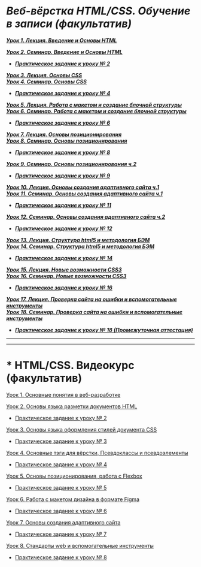 # ***Веб-вёрстка HTML/CSS. Обучение в записи (факультатив)***<br>

***[Урок 1. Лекция. Введение и Основы HTML](https://github.com/olgashenkel/GeekBrains-specialization-ELECTIVES/tree/main/HTML_CSS-Elective/HTML_CSS-Elective-2/Lesson_01)***

***[Урок 2. Семинар. Введение и Основы HTML](https://github.com/olgashenkel/GeekBrains-specialization-ELECTIVES/tree/main/HTML_CSS-Elective/HTML_CSS-Elective-2/Lesson_02-2)***

* ***[Практическое задание к уроку № 2](https://github.com/olgashenkel/GeekBrains-specialization-ELECTIVES/tree/main/HTML_CSS-Elective/HTML_CSS-Elective-2/Lesson_02-2)***

***[Урок 3. Лекция. Основы CSS <br> Урок 4. Семинар. Основы CSS](https://github.com/olgashenkel/GeekBrains-specialization-ELECTIVES/tree/main/HTML_CSS-Elective/HTML_CSS-Elective-2/Lesson_03-2)***

* ***[Практическое задание к уроку № 4](https://github.com/olgashenkel/GeekBrains-specialization-ELECTIVES/tree/main/HTML_CSS-Elective/HTML_CSS-Elective-2/Lesson_03-2)***

***[Урок 5. Лекция. Работа с макетом и cоздание блочной структуры <br> Урок 6. Семинар. Работа с макетом и cоздание блочной структуры](https://github.com/olgashenkel/GeekBrains-specialization-ELECTIVES/tree/main/HTML_CSS-Elective/HTML_CSS-Elective-2/Lesson_06-2)***

* ***[Практическое задание к уроку № 6](https://github.com/olgashenkel/GeekBrains-specialization-ELECTIVES/tree/main/HTML_CSS-Elective/HTML_CSS-Elective-2/Lesson_06-2)***

***[Урок 7. Лекция. Основы позиционирования <br> Урок 8. Семинар. Основы позиционирования](https://github.com/olgashenkel/GeekBrains-specialization-ELECTIVES/tree/main/HTML_CSS-Elective/HTML_CSS-Elective-2/Lesson_08-2)***

* ***[Практическое задание к уроку № 8](https://github.com/olgashenkel/GeekBrains-specialization-ELECTIVES/tree/main/HTML_CSS-Elective/HTML_CSS-Elective-2/Lesson_08-2)***

***[Урок 9. Семинар. Основы позиционирования ч.2](https://github.com/olgashenkel/GeekBrains-specialization-ELECTIVES/tree/main/HTML_CSS-Elective/HTML_CSS-Elective-2/Lesson_09-2)***

* ***[Практическое задание к уроку № 9](https://github.com/olgashenkel/GeekBrains-specialization-ELECTIVES/tree/main/HTML_CSS-Elective/HTML_CSS-Elective-2/Lesson_09-2)***

***[Урок 10. Лекция. Основы создания адаптивного сайта ч.1 <br> Урок 11. Семинар. Основы создания адаптивного сайта ч.1](https://github.com/olgashenkel/GeekBrains-specialization-ELECTIVES/tree/main/HTML_CSS-Elective/HTML_CSS-Elective-2/Lesson_11-2)***

* ***[Практическое задание к уроку № 11](https://github.com/olgashenkel/GeekBrains-specialization-ELECTIVES/tree/main/HTML_CSS-Elective/HTML_CSS-Elective-2/Lesson_11-2)***

***[Урок 12. Семинар. Основы создания адаптивного сайта ч.2](https://github.com/olgashenkel/GeekBrains-specialization-ELECTIVES/tree/main/HTML_CSS-Elective/HTML_CSS-Elective-2/Lesson_12-2)***

* ***[Практическое задание к уроку № 12](https://github.com/olgashenkel/GeekBrains-specialization-ELECTIVES/tree/main/HTML_CSS-Elective/HTML_CSS-Elective-2/Lesson_12-2)***

***[Урок 13. Лекция. Структура html5 и методология БЭМ <br> Урок 14. Семинар. Структура html5 и методология БЭМ](https://github.com/olgashenkel/GeekBrains-specialization-ELECTIVES/tree/main/HTML_CSS-Elective/HTML_CSS-Elective-2/Lesson_14-2)***

* ***[Практическое задание к уроку № 14](https://github.com/olgashenkel/GeekBrains-specialization-ELECTIVES/tree/main/HTML_CSS-Elective/HTML_CSS-Elective-2/Lesson_14-2)***

***[Урок 15. Лекция. Новые возможности CSS3 <br> Урок 16. Семинар. Новые возможности CSS3](https://github.com/olgashenkel/GeekBrains-specialization-ELECTIVES/tree/main/HTML_CSS-Elective/HTML_CSS-Elective-2/Lesson_16-2)***

* ***[Практическое задание к уроку № 16](https://github.com/olgashenkel/GeekBrains-specialization-ELECTIVES/tree/main/HTML_CSS-Elective/HTML_CSS-Elective-2/Lesson_16-2)***

***[Урок 17. Лекция. Проверка сайта на ошибки и вспомогательные инструменты <br> Урок 18. Семинар. Проверка сайта на ошибки и вспомогательные инструменты](https://github.com/olgashenkel/GeekBrains-specialization-ELECTIVES/tree/main/HTML_CSS-Elective/HTML_CSS-Elective-2/Lesson_18-2)***

* ***[Практическое задание к уроку № 18 (Промежуточная аттестация)](https://github.com/olgashenkel/GeekBrains-specialization-ELECTIVES/tree/main/HTML_CSS-Elective/HTML_CSS-Elective-2/Lesson_18-2)***



----
----

# * HTML/CSS. Видеокурс (факультатив)

[Урок 1. Основные понятия в веб-разработке](https://github.com/olgashenkel/GeekBrains-specialization-ELECTIVES/tree/main/HTML_CSS-Elective/HTML_CSS-Elective-1/Lesson_01)

[Урок 2. Основы языка разметки документов HTML](https://github.com/olgashenkel/GeekBrains-specialization-ELECTIVES/tree/main/HTML_CSS-Elective/HTML_CSS-Elective-1/Lesson_02-1)

* [Практическое задание к уроку № 2](https://github.com/olgashenkel/GeekBrains-specialization-ELECTIVES/tree/main/HTML_CSS-Elective/HTML_CSS-Elective-1/Lesson_02-1/PRACTICAL)

[Урок 3. Основы языка оформления стилей документа CSS](https://github.com/olgashenkel/GeekBrains-specialization-ELECTIVES/tree/main/HTML_CSS-Elective/HTML_CSS-Elective-1/Lesson_03-1)

* [Практическое задание к уроку № 3](https://github.com/olgashenkel/GeekBrains-specialization-ELECTIVES/tree/main/HTML_CSS-Elective/HTML_CSS-Elective-1/Lesson_03-1/_PRACTICAL)

[Урок 4. Основные тэги для вёрстки, Псевдоклассы и псевдоэлементы](https://github.com/olgashenkel/GeekBrains-specialization-ELECTIVES/tree/main/HTML_CSS-Elective/HTML_CSS-Elective-1/Lesson_04-1)

* [Практическое задание к уроку № 4](https://github.com/olgashenkel/GeekBrains-specialization-ELECTIVES/tree/main/HTML_CSS-Elective/HTML_CSS-Elective-1/Lesson_04-1/_PRACTICAL)

[Урок 5. Основы позиционирования, работа с Flexbox](https://github.com/olgashenkel/GeekBrains-specialization-ELECTIVES/tree/main/HTML_CSS-Elective/HTML_CSS-Elective-1/Lesson_05-1)

* [Практическое задание к уроку № 5](https://github.com/olgashenkel/GeekBrains-specialization-ELECTIVES/tree/main/HTML_CSS-Elective/HTML_CSS-Elective-1/Lesson_05-1/_PRACTICAL)

[Урок 6. Работа с макетом дизайна в формате Figma](https://github.com/olgashenkel/GeekBrains-specialization-ELECTIVES/tree/main/HTML_CSS-Elective/HTML_CSS-Elective-1/Lesson_06-1)

* [Практическое задание к уроку № 6](https://github.com/olgashenkel/GeekBrains-specialization-ELECTIVES/tree/main/HTML_CSS-Elective/HTML_CSS-Elective-1/Lesson_06-1/_PRACTICAL)

[Урок 7. Основы создания адаптивного сайта](https://github.com/olgashenkel/GeekBrains-specialization-ELECTIVES/tree/main/HTML_CSS-Elective/HTML_CSS-Elective-1/Lesson_07-1)

* [Практическое задание к уроку № 7](https://github.com/olgashenkel/GeekBrains-specialization-ELECTIVES/tree/main/HTML_CSS-Elective/HTML_CSS-Elective-1/Lesson_07-1/_PRACTICAL)

[Урок 8. Стандарты web и вспомогательные инструменты](https://github.com/olgashenkel/GeekBrains-specialization-ELECTIVES/tree/main/HTML_CSS-Elective/HTML_CSS-Elective-1/Lesson_08-1)

* [Практическое задание к уроку № 8](https://github.com/olgashenkel/GeekBrains-specialization-ELECTIVES/tree/main/HTML_CSS-Elective/HTML_CSS-Elective-2/Lesson_18-2)

